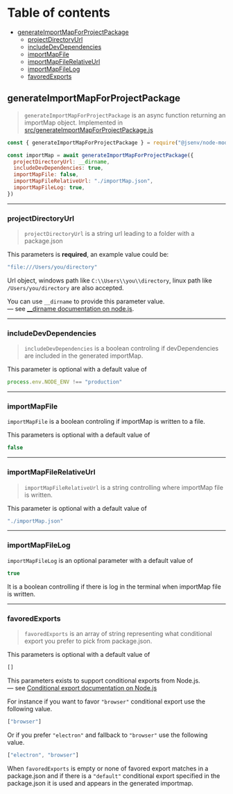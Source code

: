 # Table of contents

- [generateImportMapForProjectPackage](#generateImportMapForProjectPackage)
  - [projectDirectoryUrl](#projectDirectoryUrl)
  - [includeDevDependencies](#includeDevDependencies)
  - [importMapFile](#importMapFile)
  - [importMapFileRelativeUrl](#importMapFileRelativeUrl)
  - [importMapFileLog](#importMapFileLog)
  - [favoredExports](#favoredExports)

## generateImportMapForProjectPackage

> `generateImportMapForProjectPackage` is an async function returning an importMap object.
> Implemented in [src/generateImportMapForProjectPackage.js](../src/generateImportMapForProjectPackage.js)

```js
const { generateImportMapForProjectPackage } = require("@jsenv/node-module-import-map")

const importMap = await generateImportMapForProjectPackage({
  projectDirectoryUrl: __dirname,
  includeDevDependencies: true,
  importMapFile: false,
  importMapFileRelativeUrl: "./importMap.json",
  importMapFileLog: true,
})
```

---

### projectDirectoryUrl

> `projectDirectoryUrl` is a string url leading to a folder with a package.json

This parameters is **required**, an example value could be:

```js
"file:///Users/you/directory"
```

Url object, windows path like `C:\\Users\\you\\directory`, linux path like `/Users/you/directory` are also accepted.

You can use `__dirname` to provide this parameter value.<br />
— see [\_\_dirname documentation on node.js](https://nodejs.org/docs/latest/api/modules.html#modules_dirname).

---

### includeDevDependencies

> `includeDevDependencies` is a boolean controling if devDependencies are included in the generated importMap.

This parameter is optional with a default value of

```js
process.env.NODE_ENV !== "production"
```

---

### importMapFile

`importMapFile` is a boolean controling if importMap is written to a file.

This parameters is optional with a default value of

```js
false
```

---

### importMapFileRelativeUrl

> `importMapFileRelativeUrl` is a string controlling where importMap file is written.

This parameter is optional with a default value of

```js
"./importMap.json"
```

---

### importMapFileLog

`importMapFileLog` is an optional parameter with a default value of

```js
true
```

It is a boolean controlling if there is log in the terminal when importMap file is written.

---

### favoredExports

> `favoredExports` is an array of string representing what conditional export you prefer to pick from package.json.

This parameters is optional with a default value of

<!-- prettier-ignore -->
```js
[]
```

This parameters exists to support conditional exports from Node.js.<br />
— see [Conditional export documentation on Node.js](https://nodejs.org/dist/latest-v13.x/docs/api/esm.html#esm_conditional_exports)

For instance if you want to favor `"browser"` conditional export use the following value.

<!-- prettier-ignore -->
```js
["browser"]
```

Or if you prefer `"electron"` and fallback to `"browser"` use the following value.

<!-- prettier-ignore -->
```js
["electron", "browser"]
```

When `favoredExports` is empty or none of favored export matches in a package.json and if there is a `"default"` conditional export specified in the package.json it is used and appears in the generated importmap.
